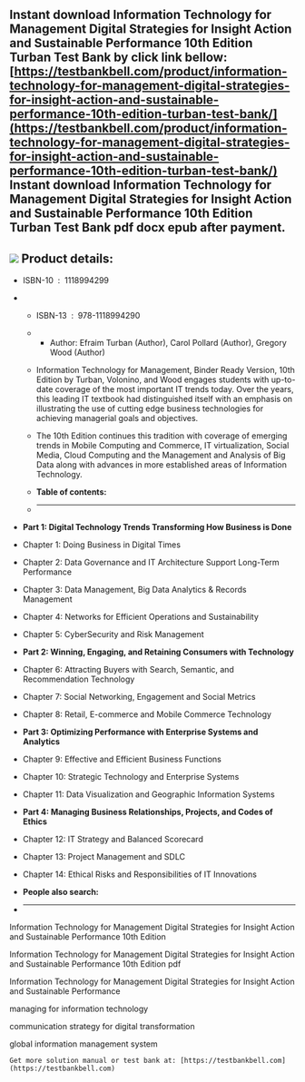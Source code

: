 Instant download **Information Technology for Management Digital Strategies for Insight Action and Sustainable Performance 10th Edition Turban Test Bank** by click link bellow:  
[https://testbankbell.com/product/information-technology-for-management-digital-strategies-for-insight-action-and-sustainable-performance-10th-edition-turban-test-bank/](https://testbankbell.com/product/information-technology-for-management-digital-strategies-for-insight-action-and-sustainable-performance-10th-edition-turban-test-bank/)  
**Instant download Information Technology for Management Digital Strategies for Insight Action and Sustainable Performance 10th Edition Turban Test Bank pdf docx epub after payment.**
---------------------------------------------------------------------------------------------------------------------------------------------------------------------------------------


![](https://testbankbell.com/wp-content/uploads/2023/05/information-technology-management-digital-strategies-insight-action-sustainable-performance-10th-edition-turban-test-bank.jpg)
**Product details:**
--------------------


* ISBN-10 ‏ : ‎ 1118994299
* * ISBN-13 ‏ : ‎ 978-1118994290
  * * Author: Efraim Turban (Author), Carol Pollard (Author), Gregory Wood (Author)
   
  * Information Technology for Management, Binder Ready Version, 10th Edition by Turban, Volonino, and Wood engages students with up-to-date coverage of the most important IT trends today. Over the years, this leading IT textbook had distinguished itself with an emphasis on illustrating the use of cutting edge business technologies for achieving managerial goals and objectives.
 
  * The 10th Edition continues this tradition with coverage of emerging trends in Mobile Computing and Commerce, IT virtualization, Social Media, Cloud Computing and the Management and Analysis of Big Data along with advances in more established areas of Information Technology.
  * **Table of contents:**
  * ----------------------
 
* **Part 1: Digital Technology Trends Transforming How Business is Done**

* Chapter 1: Doing Business in Digital Times

* Chapter 2: Data Governance and IT Architecture Support Long-Term Performance

* Chapter 3: Data Management, Big Data Analytics & Records Management

* Chapter 4: Networks for Efficient Operations and Sustainability

* Chapter 5: CyberSecurity and Risk Management

* **Part 2: Winning, Engaging, and Retaining Consumers with Technology**

* Chapter 6: Attracting Buyers with Search, Semantic, and Recommendation Technology

* Chapter 7: Social Networking, Engagement and Social Metrics

* Chapter 8: Retail, E-commerce and Mobile Commerce Technology

* **Part 3: Optimizing Performance with Enterprise Systems and Analytics**

* Chapter 9: Effective and Efficient Business Functions

* Chapter 10: Strategic Technology and Enterprise Systems

* Chapter 11: Data Visualization and Geographic Information Systems

* **Part 4: Managing Business Relationships, Projects, and Codes of Ethics**

* Chapter 12: IT Strategy and Balanced Scorecard

* Chapter 13: Project Management and SDLC

* Chapter 14: Ethical Risks and Responsibilities of IT Innovations
* **People also search:**
* -----------------------

Information Technology for Management Digital Strategies for Insight Action and Sustainable Performance 10th Edition

Information Technology for Management Digital Strategies for Insight Action and Sustainable Performance 10th Edition pdf

Information Technology for Management Digital Strategies for Insight Action and Sustainable Performance

managing for information technology

communication strategy for digital transformation

global information management system


    Get more solution manual or test bank at: [https://testbankbell.com](https://testbankbell.com)

